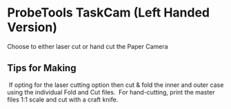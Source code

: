 # ProbeTools TaskCam (Left Handed Version)

Choose to either laser cut or hand cut the Paper Camera

## Tips for Making
 If opting for the laser cutting option then cut & fold the inner and outer case using the individual Fold and Cut files. 
 For hand-cutting, print the master files 1:1 scale and cut with a craft knife.  

